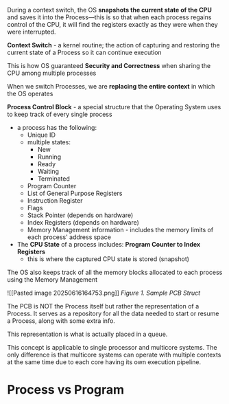 During a context switch, the OS **snapshots the current state of the CPU** and saves it into the Process—this is so that when each process regains control of the CPU, it will find the registers exactly as they were when they were interrupted.

**Context Switch** - a kernel routine; the action of capturing and restoring the current state of a Process so it can continue execution

This is how OS guaranteed **Security and Correctness** when sharing the CPU among multiple processes

When we switch Processes, we are **replacing the entire context** in which the OS operates

**Process Control Block** - a special structure that the Operating System uses to keep track of every single process
- a process has the following:
	- Unique ID
	- multiple states:
		- New
		- Running
		- Ready
		- Waiting
		- Terminated
	- Program Counter 
	- List of General Purpose Registers
	- Instruction Register
	- Flags
	- Stack Pointer (depends on hardware)
	- Index Registers (depends on hardware)
	- Memory Management information - includes the memory limits of each process' address space
- The **CPU State** of a process includes: **Program Counter to Index Registers**
	- this is where the captured CPU state is stored (snapshot)

The OS also keeps track of all the memory blocks allocated to each process using the Memory Management 

![[Pasted image 20250616164753.png]]
*Figure 1. Sample PCB Struct*

The PCB is NOT the Process itself but rather the representation of a Process. It serves as a repository for all the data needed to start or resume a Process, along with some extra info. 

This representation is what is actually placed in a queue.

This concept is applicable to single processor and multicore systems. The only difference is that multicore systems can operate with multiple contexts at the same time due to each core having its own execution pipeline. 

# Process vs Program